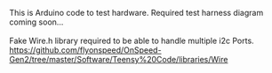 This is Arduino code to test hardware. Required test harness diagram coming soon...\
\
Fake Wire.h library required to be able to handle multiple i2c Ports. https://github.com/flyonspeed/OnSpeed-Gen2/tree/master/Software/Teensy%20Code/libraries/Wire
